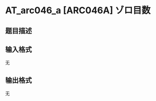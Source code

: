 # AT_arc046_a [ARC046A] ゾロ目数

## 题目描述

[problemUrl]: https://atcoder.jp/contests/arc046/tasks/arc046_a

## 输入格式

无

## 输出格式

无